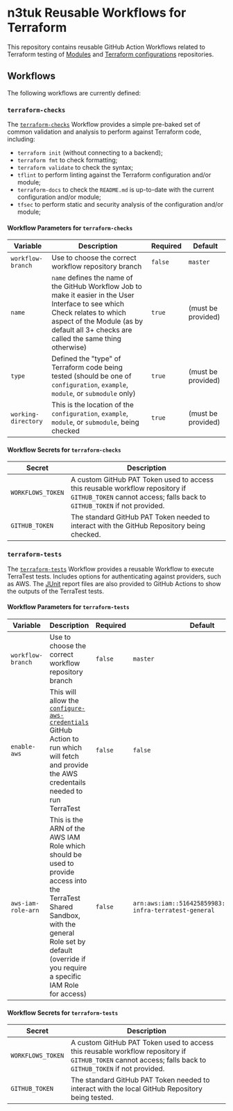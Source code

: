 # n3tuk Reusable Workflows for Terraform

This repository contains reusable GitHub Action Workflows related to Terraform
testing of [Modules][modules] and [Terraform configurations][configuration]
repositories.

[modules]: https://github.com/n3tuk/template-terraform-module
[configuration]: https://github.com/n3tuk/template-terraform-configuration

## Workflows

The following workflows are currently defined:

### `terraform-checks`

The [`terraform-checks`][terraform-checks] Workflow provides a simple pre-baked
set of common validation and analysis to perform against Terraform code,
including:

[terraform-checks]: https://github.com/n3tuk/workflows-reusable-terraform/blob/master/.github/workflows/terraform-checks.yaml

- `terraform init` (without connecting to a backend);
- `terraform fmt` to check formatting;
- `terraform validate` to check the syntax;
- `tflint` to perform linting against the Terraform configuration and/or module;
- `terraform-docs` to check the `README.md` is up-to-date with the current
  configuration and/or module;
- `tfsec` to perform static and security analysis of the configuration and/or
  module;

#### Workflow Parameters for `terraform-checks`

| Variable            | Description                                                                                                                                                                                                           | Required | Default            |
| ------------------- | --------------------------------------------------------------------------------------------------------------------------------------------------------------------------------------------------------------------- | -------- | ------------------ |
| `workflow-branch`   | Use to choose the correct workflow repository branch                                                                                                                                                                  | `false`  | `master`           |
| `name`              | `name` defines the name of the GitHub Workflow Job to make it easier in the User Interface to see which Check relates to which aspect of the Module (as by default all 3+ checks are called the same thing otherwise) | `true`   | (must be provided) |
| `type`              | Defined the "type" of Terraform code being tested (should be one of `configuration`, `example`, `module`, or `submodule` only)                                                                                        | `true`   | (must be provided) |
| `working-directory` | This is the location of the `configuration`, `example`, `module`, or `submodule`, being checked                                                                                                                       | `true`   | (must be provided) |

#### Workflow Secrets for `terraform-checks`

| Secret            | Description                                                                                                                                               |
| ----------------- | --------------------------------------------------------------------------------------------------------------------------------------------------------- |
| `WORKFLOWS_TOKEN` | A custom GitHub PAT Token used to access this reusable workflow repository if `GITHUB_TOKEN` cannot access; falls back to `GITHUB_TOKEN` if not provided. |
| `GITHUB_TOKEN`    | The standard GitHub PAT Token needed to interact with the GitHub Repository being checked.                                                                |

### `terraform-tests`

The [`terraform-tests`][terraform-tests] Workflow provides a reusable Workflow
to execute TerraTest tests. Includes options for authenticating against
providers, such as AWS. The [JUnit][terratest-output] report files are also
provided to GitHub Actions to show the outputs of the TerraTest tests.

[terraform-tests]: https://github.com/n3tuk/workflows-reusable-terraform/blob/master/.github/workflows/terraform-tests.yaml
[terratest-output]: https://terratest.gruntwork.io/docs/testing-best-practices/debugging-interleaved-test-output/

#### Workflow Parameters for `terraform-tests`

| Variable           | Description                                                                                                                                                                                                 | Required | Default                                                          |
| ------------------ | ----------------------------------------------------------------------------------------------------------------------------------------------------------------------------------------------------------- | -------- | ---------------------------------------------------------------- |
| `workflow-branch`  | Use to choose the correct workflow repository branch                                                                                                                                                        | `false`  | `master`                                                         |
| `enable-aws`       | This will allow the [`configure-aws-credentials`][configure-aws-credentials] GitHub Action to run which will fetch and provide the AWS credentails needed to run TerraTest                                  | `false`  | `false`                                                          |
| `aws-iam-role-arn` | This is the ARN of the AWS IAM Role which should be used to provide access into the TerraTest Shared Sandbox, with the general Role set by default (override if you require a specific IAM Role for access) | `false`  | `arn:aws:iam::516425859983:role/gha/gha-infra-terratest-general` |

[configure-aws-credentials]: https://github.com/aws-actions/configure-aws-credentials

#### Workflow Secrets for `terraform-tests`

| Secret             | Description                                                                                                                                               |
| ------------------ | --------------------------------------------------------------------------------------------------------------------------------------------------------- |
| `WORKFLOWS_TOKEN`  | A custom GitHub PAT Token used to access this reusable workflow repository if `GITHUB_TOKEN` cannot access; falls back to `GITHUB_TOKEN` if not provided. |
| `GITHUB_TOKEN`     | The standard GitHub PAT Token needed to interact with the local GitHub Repository being tested.                                                           |

